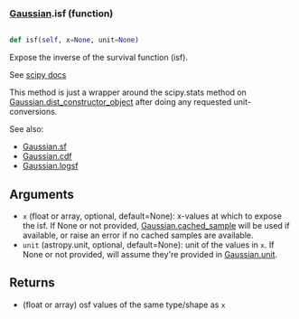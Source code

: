 ### [Gaussian](Gaussian.md).isf (function)


```py

def isf(self, x=None, unit=None)

```



Expose the inverse of the survival function (isf).

See [scipy docs](https://docs.scipy.org/doc/scipy/reference/generated/scipy.stats.rv_continuous.isf.html)

This method is just a wrapper around the scipy.stats method on
[Gaussian.dist_constructor_object](Gaussian.dist_constructor_object.md) after doing any requested unit-conversions.

See also:

* [Gaussian.sf](Gaussian.sf.md)
* [Gaussian.cdf](Gaussian.cdf.md)
* [Gaussian.logsf](Gaussian.logsf.md)

Arguments
----------
* `x` (float or array, optional, default=None): x-values at which to
    expose the isf.  If None or not provided, [Gaussian.cached_sample](Gaussian.cached_sample.md)
    will be used if available, or raise an error if no cached samples
    are available.
* `unit` (astropy.unit, optional, default=None): unit of the values
    in `x`.  If None or not provided, will assume they're provided in
    [Gaussian.unit](Gaussian.unit.md).

Returns
---------
* (float or array) osf values of the same type/shape as `x`

